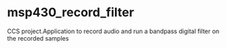 # msp430_record_filter
CCS project.Application to record audio and run a bandpass digital filter on the recorded samples 
